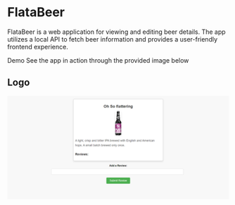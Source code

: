 # FlataBeer
FlataBeer is a web application for viewing and editing beer details. The app utilizes a local API to fetch beer information and provides a user-friendly frontend experience.

Demo
See the app in action through the provided image below

## Logo

![Project Logo](images/review_item.png)


